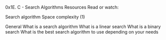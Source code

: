 0x1E. C - Search Algorithms
Resources
Read or watch:

Search algorithm
Space complexity (1)

General
What is a search algorithm
What is a linear search
What is a binary search
What is the best search algorithm to use depending on your needs

